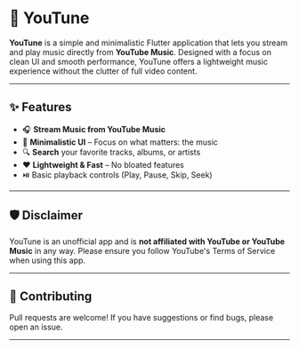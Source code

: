 # 🎵 YouTune

**YouTune** is a simple and minimalistic Flutter application that lets you stream and play music directly from **YouTube Music**. Designed with a focus on clean UI and smooth performance, YouTune offers a lightweight music experience without the clutter of full video content.

---

## ✨ Features

- 🎧 **Stream Music from YouTube Music**
- 🧭 **Minimalistic UI** – Focus on what matters: the music
- 🔍 **Search** your favorite tracks, albums, or artists
- ❤️ **Lightweight & Fast** – No bloated features
- ⏯️ Basic playback controls (Play, Pause, Skip, Seek)

---

## 🛡️ Disclaimer

YouTune is an unofficial app and is **not affiliated with YouTube or YouTube Music** in any way. Please ensure you follow YouTube's Terms of Service when using this app.

---

## 🙌 Contributing

Pull requests are welcome! If you have suggestions or find bugs, please open an issue.

---
